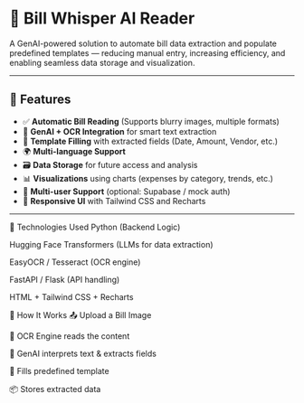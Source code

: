# 🧾 Bill Whisper AI Reader

A GenAI-powered solution to automate bill data extraction and populate predefined templates — reducing manual entry, increasing efficiency, and enabling seamless data storage and visualization.

---

## 🚀 Features

- ✅ **Automatic Bill Reading** (Supports blurry images, multiple formats)
- 🧠 **GenAI + OCR Integration** for smart text extraction
- 📝 **Template Filling** with extracted fields (Date, Amount, Vendor, etc.)
- 🌍 **Multi-language Support**
- 🗃️ **Data Storage** for future access and analysis
- 📊 **Visualizations** using charts (expenses by category, trends, etc.)
- 👥 **Multi-user Support** (optional: Supabase / mock auth)
- 📱 **Responsive UI** with Tailwind CSS and Recharts

---
🔧 Technologies Used
Python (Backend Logic)

Hugging Face Transformers (LLMs for data extraction)

EasyOCR / Tesseract (OCR engine)

FastAPI / Flask (API handling)

HTML + Tailwind CSS + Recharts 


🧠 How It Works
📤 Upload a Bill Image

👀 OCR Engine reads the content

🤖 GenAI interprets text & extracts fields

📄 Fills predefined template 

📦 Stores extracted data 


